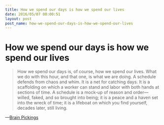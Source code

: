 ```yaml
---
title: How we spend our days is how we spend our lives
date: 2016/05/07 00:00:51
layout: post
post_name: how-we-spend-our-days-is-how-we-spend-our-lives
---
```

# How we spend our days is how we spend our lives

> How we spend our days is, of course, how we spend our lives. What we do with this hour, and that one, is what we are doing. A schedule defends from chaos and whim. It is a net for catching days. It is a scaffolding on which a worker can stand and labor with both hands at sections of time. A schedule is a mock-up of reason and order—willed, faked, and so brought into being; it is a peace and a haven set into the wreck of time; it is a lifeboat on which you find yourself, decades later, still living.

—[Brain Pickings](https://www.brainpickings.org/2013/06/07/annie-dillard-the-writing-life-1/)

